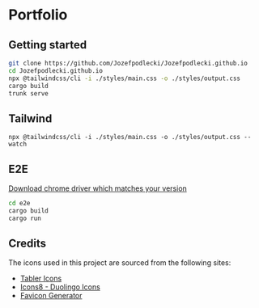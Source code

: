 # Portfolio


## Getting started

```bash
git clone https://github.com/Jozefpodlecki/Jozefpodlecki.github.io
cd Jozefpodlecki.github.io
npx @tailwindcss/cli -i ./styles/main.css -o ./styles/output.css
cargo build
trunk serve
```

## Tailwind

```
npx @tailwindcss/cli -i ./styles/main.css -o ./styles/output.css --watch
```

## E2E

[Download chrome driver which matches your version](https://googlechromelabs.github.io/chrome-for-testing/#stable)

```bash
cd e2e
cargo build
cargo run
```

## Credits

The icons used in this project are sourced from the following sites:

- [Tabler Icons](https://tabler.io/icons)
- [Icons8 - Duolingo Icons](https://icons8.com/icons/set/duolingo)
- [Favicon Generator](https://favicon.io/favicon-generator/)